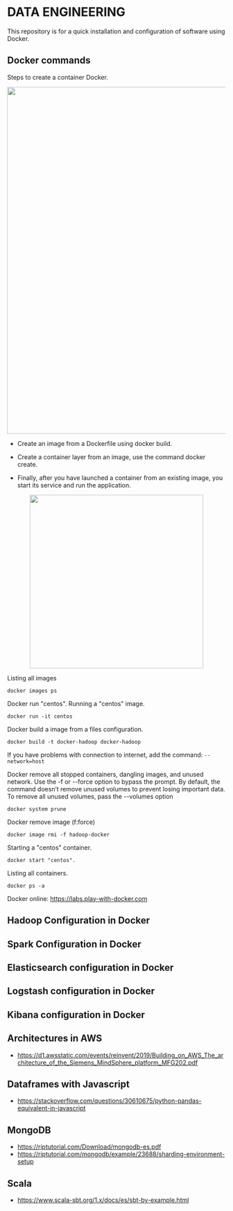 # DATA ENGINEERING

This repository is for a quick installation and configuration of software using Docker.

## Docker commands

Steps to create a container Docker.

<div align="center">
<img src="https://github.com/hoat23/DataEngineering/blob/master/img/crating-a-docker-container.png" width="800" align="center"/>
</div>

- Create an image from a Dockerfile using docker build.

- Create a container layer from an image, use the command docker create.

- Finally, after you have launched a container from an existing image, you start its service and run the application.

<div align="center">
<img src="https://github.com/hoat23/DataEngineering/blob/master/img/img01.png" width="400" align="center"/>
</div>

Listing all images
```
docker images ps
```

Docker run "centos". Running a "centos" image.  

```
docker run -it centos
```

Docker build a image from a files configuration.

```
docker build -t docker-hadoop docker-hadoop
```
If you have problems with connection to internet, add the command: ``` --network=host ```


Docker remove all stopped containers, dangling images, and unused network. Use the -f or --force option to bypass the prompt. By default, the command doesn’t remove unused volumes to prevent losing important data. To remove all unused volumes, pass the --volumes option

```
docker system prune
```

Docker remove image (f:force)

```
docker image rmi -f hadoop-docker
```

Starting a "centos" container.

```
docker start "centos".
```

Listing all containers.

```
docker ps -a
```

Docker online: https://labs.play-with-docker.com

## Hadoop Configuration in Docker

## Spark Configuration in Docker

## Elasticsearch configuration in Docker

## Logstash configuration in Docker

## Kibana configuration in Docker

## Architectures in AWS

- https://d1.awsstatic.com/events/reinvent/2019/Building_on_AWS_The_architecture_of_the_Siemens_MindSphere_platform_MFG202.pdf

## Dataframes with Javascript 

- https://stackoverflow.com/questions/30610675/python-pandas-equivalent-in-javascript

## MongoDB 
- https://riptutorial.com/Download/mongodb-es.pdf
- https://riptutorial.com/mongodb/example/23688/sharding-environment-setup

## Scala 
- https://www.scala-sbt.org/1.x/docs/es/sbt-by-example.html
